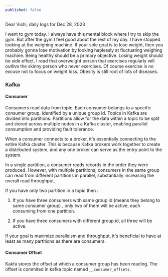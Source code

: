 ```yaml
---
published: false
---
```

Dear Vishi, daily logs for Dec 28, 2023

I went to gym today. I always have this mental block where I try to skip the gym. But after the gym I feel good about the rest of my day. I have stopped looking at the weighing machine. If your sole goal is to lose weight, then you probably gonna lose motivation by looking haplessly at fluctuating weighing machine. Being healthy should be a primary objective. Losing weight should be side effect. I read that overweight person that exercises regularly will outlive the skinny person who never exercises. Of course exercise is no excuse not to focus on weight loss. Obesity is still root of lots of diseases.

### Kafka

#### Consumer

Consumers read data from topic. Each consumer belongs to a specific consumer group, identified by a unique group id. Topics in Kafka are divided into partitions. Partitions allow for the data within a topic to be split and stored across multiple nodes in a Kafka cluster, enabling parallel consumption and providing fault tolerance.
 
When a consumer connects to a broker, it's essentially connecting to the entire Kafka cluster. This is because Kafka brokers work together to create a distributed system, and any one broker can serve as the entry point to the system.

In a single partition, a consumer reads records in the order they were produced. However, with multiple partitions, consumers in the same group can read from different partitions in parallel, substantially increasing the overall read throughput.

If you have only two partition in a topic then : 

1. If you have three consumers with same group id (means they belong to same consumer group) , only two of them will be active, each consuming from one partition.

2. If you have three consumers with different group id, all three will be active.

If your goal is maximize paralleism and throughput, it's beneficial to have at least as many partitions as there are consumers.

#### Consumer Offset

Kakfa stores the offset at which a consumer group has been reading. The offset is commited in kafka topic named `__consumer_offsets`.  


